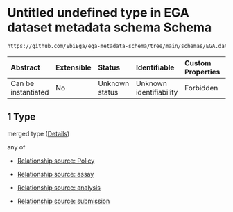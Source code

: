 # Untitled undefined type in EGA dataset metadata schema Schema

```txt
https://github.com/EbiEga/ega-metadata-schema/tree/main/schemas/EGA.dataset.json#/properties/dataset_relationships/items/allOf/1/anyOf/0/allOf/1
```



| Abstract            | Extensible | Status         | Identifiable            | Custom Properties | Additional Properties | Access Restrictions | Defined In                                                                     |
| :------------------ | :--------- | :------------- | :---------------------- | :---------------- | :-------------------- | :------------------ | :----------------------------------------------------------------------------- |
| Can be instantiated | No         | Unknown status | Unknown identifiability | Forbidden         | Allowed               | none                | [EGA.dataset.json\*](../../../schemas/EGA.dataset.json "open original schema") |

## 1 Type

merged type ([Details](ega-13-properties-dataset-relationships-items-allof-relationship-constraints-for-a-dataset-anyof-allowed-relationships-of-type-referenced_by-main-ones-allof-1.md))

any of

*   [Relationship source: Policy](ega-12-definitions-relationship-source-policy.md "check type definition")

*   [Relationship source: assay](ega-12-definitions-relationship-source-assay.md "check type definition")

*   [Relationship source: analysis](ega-12-definitions-relationship-source-analysis.md "check type definition")

*   [Relationship source: submission](ega-12-definitions-relationship-source-submission.md "check type definition")
